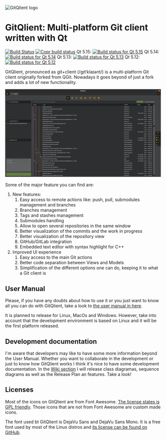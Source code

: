 ![GitQlient logo](https://github.com/francescmm/GitQlient/blob/master/src/resources/icons/GitQlientLogo96.png "GitQlient")

# GitQlient: Multi-platform Git client written with Qt
[![Build Status](https://travis-ci.org/francescmm/GitQlient.svg?branch=master)](https://travis-ci.org/francescmm/GitQlient)
[![Copr build status](https://copr.fedorainfracloud.org/coprs/gitqlient/GitQlient/package/gitqlient/status_image/last_build.png)](https://copr.fedorainfracloud.org/coprs/gitqlient/GitQlient/package/gitqlient/)
Qt 5.15: [![Build status for Qt 5.15](https://ci.appveyor.com/api/projects/status/ihw50uwdiim952c0/branch/master?svg=true)](https://ci.appveyor.com/project/francescmm/gitqlient/branch/master)
Qt 5.14: [![Build status for Qt 5.14](https://ci.appveyor.com/api/projects/status/niu2b6m5gehxnarg/branch/master?svg=true)](https://ci.appveyor.com/project/francescmm/gitqlient-qt514/branch/master)
Qt 5.13: [![Build status for Qt 5.13](https://ci.appveyor.com/api/projects/status/kxidc23f7mnqyjyi/branch/master?svg=true)](https://ci.appveyor.com/project/francescmm/gitqlient-qt513/branch/master)
Qt 5.12: [![Build status for Qt 5.12](https://ci.appveyor.com/api/projects/status/oxt8t90vssooy9rm/branch/master?svg=true)](https://ci.appveyor.com/project/francescmm/gitqlient-qt512/branch/master)

GitQlient, pronounced as git+client (/gɪtˈklaɪənt/) is a multi-platform Git
client originally forked from QGit. Nowadays it goes beyond of just a fork and
adds a lot of new functionality.

![GitQlient main screen](/docs/assets/GitQlient.png)

Some of the major feature you can find are:

1. New features:
    1. Easy access to remote actions like: push, pull, submodules management and branches
    2. Branches management
    3. Tags and stashes management
    4. Submodules handling
    5. Allow to open several repositories in the same window
    6. Better visualization of the commits and the work in progress
    7. Better visualization of the repository view
    8. GitHub/GitLab integration
    9. Embedded text editor with syntax highlight for C++
2. Improved UI experience
    1. Easy access to the main Git actions
    2. Better code separation between Views and Models
    3. Simplification of the different options one can do, keeping it to what a Git client is

## User Manual

Please, if you have any doubts about how to use it or you just want to know all you can do with GitQlient, take a look to [the user manual in here](https://francescmm.github.io/GitQlient).

It is planned to release for Linux, MacOs and Windows. However, take into account that the development environment is based on Linux and it will be the first platform released.

## Development documentation

I'm aware that developers may like to have some more information beyond the User Manual. Whether you want to collaborate in the development or just to know how GitQlient works I think it's nice to have some development documentation. In the [Wiki section](https://github.com/francescmm/GitQlient/wiki) I will release class diagramas, sequence diagrams as well as the Release Plan an features. Take a look!

## Licenses

Most of the icons on GitQlient are from Font Awesome. [The license states is GPL friendly](https://fontawesome.com/license/free). Those icons that are not from Font Awesome are custom made icons.

The font used bt GitQlient is DejaVu Sans and DejaVu Sans Mono. It is a free font used by most of the Linux distros and [its license can be found on GitHub](https://github.com/dejavu-fonts/dejavu-fonts/blob/master/LICENSE).
